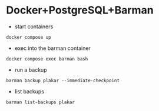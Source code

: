 # Docker+PostgreSQL+Barman


* start containers

```
docker compose up
```

* exec into the barman container

```
docker compose exec barman bash
```

* run a backup

```
barman backup plakar --immediate-checkpoint
```

* list backups

```
barman list-backups plakar
```
